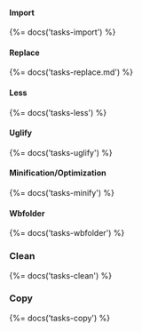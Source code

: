 
#### Import
{%= docs('tasks-import') %}

#### Replace
{%= docs('tasks-replace.md') %}

#### Less
{%= docs('tasks-less') %}

#### Uglify
{%= docs('tasks-uglify') %}

#### Minification/Optimization
{%= docs('tasks-minify') %}

#### Wbfolder
{%= docs('tasks-wbfolder') %}

### Clean
{%= docs('tasks-clean') %}

### Copy
{%= docs('tasks-copy') %}

